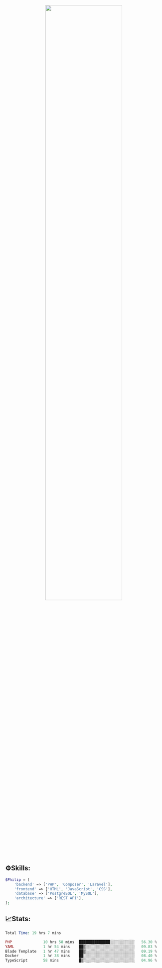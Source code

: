 <div align="center">
<img src="https://readme-typing-svg.demolab.com?font=Inconsolata&weight=500&size=50&duration=4000&pause=300&color=A7A459&center=true&vCenter=true&multiline=true&repeat=false&random=false&width=1300&height=140&lines=Hello,+Привет;I'm+Philip+a+beginner+backend+developer+in+php" width="70%" />
</div>

## ⚙️Skills:
```php
$Philip = [
    'backend' => ['PHP', 'Composer', 'Laravel'],
    'frontend' => ['HTML', 'JavaScript', 'CSS'],
    'database' => ['PostgreSQL', 'MySQL'],
    'architecture' => ['REST API'],
];
```
## 📈Stats:
<!--START_SECTION:waka-->

```PHP
Total Time: 19 hrs 7 mins

PHP              10 hrs 58 mins  ██████████████░░░░░░░░░░░   56.30 %
YAML             1 hr 54 mins    ██▒░░░░░░░░░░░░░░░░░░░░░░   09.83 %
Blade Template   1 hr 47 mins    ██▒░░░░░░░░░░░░░░░░░░░░░░   09.19 %
Docker           1 hr 38 mins    ██░░░░░░░░░░░░░░░░░░░░░░░   08.40 %
TypeScript       58 mins         █▒░░░░░░░░░░░░░░░░░░░░░░░   04.96 %
```

<!--END_SECTION:waka-->


